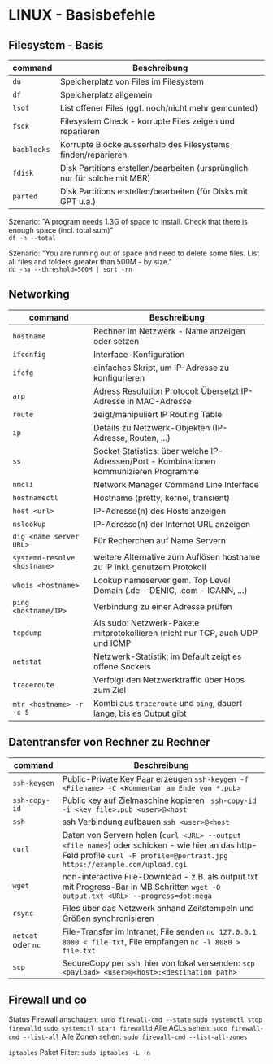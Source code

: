 # LINUX - Basisbefehle

## Filesystem - Basis
|command|Beschreibung|
|---|---|
|`du`|Speicherplatz von Files im Filesystem|
|`df`|Speicherplatz allgemein|
|`lsof`|List offener Files (ggf. noch/nicht mehr gemounted)|
|`fsck`|Filesystem Check - korrupte Files zeigen und reparieren|
|`badblocks`|Korrupte Blöcke ausserhalb des Filesystems finden/reparieren|
|`fdisk`|Disk Partitions erstellen/bearbeiten (ursprünglich nur für solche mit MBR)|
|`parted`|Disk Partitions erstellen/bearbeiten (für Disks mit GPT u.a.)|

Szenario: "A program needs 1.3G of space to install. Check that there is enough space (incl. total sum)"  
`df -h --total`

Szenario: "You are running out of space and need to delete some files. List all files and folders greater than 500M - by size."  
`du -ha --threshold=500M | sort -rn`

## Networking
|command|Beschreibung|
|---|---|
|`hostname`|Rechner im Netzwerk - Name anzeigen oder setzen |
|`ifconfig`|Interface-Konfiguration|
|`ifcfg`|einfaches Skript, um IP-Adresse zu konfigurieren|
|`arp`|Adress Resolution Protocol: Übersetzt IP-Adresse in MAC-Adresse|
|`route`|zeigt/manipuliert IP Routing Table|
|`ip`|Details zu Netzwerk-Objekten (IP-Adresse, Routen, ...)|
|`ss`|Socket Statistics: über welche IP-Adressen/Port - Kombinationen kommunizieren Programme |
|`nmcli`|Network Manager Command Line Interface|
|`hostnamectl`|Hostname (pretty, kernel, transient)|
|`host <url>`|IP-Adresse(n) des Hosts anzeigen|
|`nslookup`|IP-Adresse(n) der Internet URL anzeigen|
|`dig <name server URL>`|Für Recherchen auf Name Servern|
|`systemd-resolve <hostname>`|weitere Alternative zum Auflösen hostname zu IP inkl. genutzem Protokoll|
|`whois <hostname>`|Lookup nameserver gem. Top Level Domain (.de - DENIC, .com - ICANN, ...)|
|`ping <hostname/IP>`|Verbindung zu einer Adresse prüfen|
|`tcpdump`|Als sudo: Netzwerk-Pakete mitprotokollieren (nicht nur TCP, auch UDP und ICMP|
|`netstat`|Netzwerk-Statistik; im Default zeigt es offene Sockets|
|`traceroute`|Verfolgt den Netzwerktraffic über Hops zum Ziel|
|`mtr <hostname> -r -c 5`|Kombi aus `traceroute` und `ping`, dauert lange, bis es Output gibt|

## Datentransfer von Rechner zu Rechner
|command|Beschreibung|
|---|---|
|`ssh-keygen`|Public-Private Key Paar erzeugen `ssh-keygen -f <Filename> -C <Kommentar am Ende von *.pub>`|
|`ssh-copy-id`|Public key auf Zielmaschine kopieren ` ssh-copy-id -i <key file>.pub <user>@<host`|
|`ssh`|ssh Verbindung aufbauen `ssh <user>@<host`|
|`curl`|Daten von Servern holen (`curl <URL> --output <file name>`) oder schicken - wie hier an das http-Feld profile `curl -F profile=@portrait.jpg https://example.com/upload.cgi`|
|`wget`|non-interactive File-Download - z.B. als output.txt mit Progress-Bar in MB Schritten `wget -O output.txt <URL> --progress=dot:mega`|
|`rsync`|Files über das Netzwerk anhand Zeitstempeln und Größen synchronisieren|
|`netcat` oder `nc`|File-Transfer im Intranet; File senden `nc 127.0.0.1 8080 < file.txt`, File empfangen `nc -l 8080 > file.txt`|
|`scp`|SecureCopy per ssh, hier von lokal versenden: `scp <payload> <user>@<host>:<destination path>`|

## Firewall und co
Status Firewall anschauen: `sudo firewall-cmd --state`
`sudo systemctl stop firewalld` 
`sudo systemctl start firewalld`
Alle ACLs sehen: `sudo firewall-cmd --list-all`
Alle Zonen sehen: `sudo firewall-cmd --list-all-zones`

`iptables` Paket Filter: `sudo iptables -L -n`


